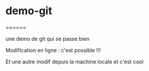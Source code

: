 # demo-git
   ======

une demo de git qui se passe bien

Modification en ligne : c'est possible !!!

Et une autre modif depuis la machine locale et c'est cool
